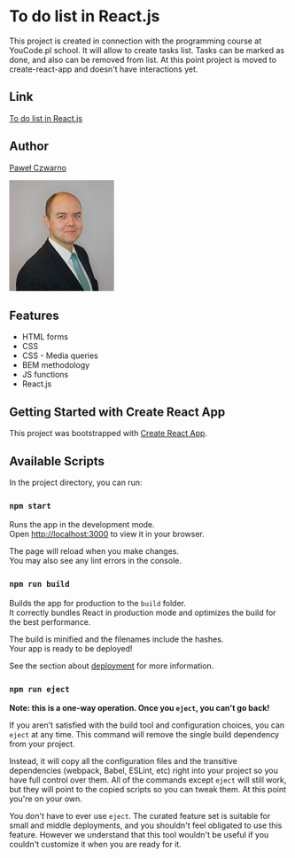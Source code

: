 # To do list in React.js

This project is created in connection with the programming course at YouCode.pl school. It will allow to create tasks list. Tasks can be marked as done, and also can be removed from list.
At this point project is moved to create-react-app and doesn't have interactions yet.

## Link

[To do list in React.js](https://pawel-czwarno.github.io/to-do-list-react/)

## Author

[Paweł Czwarno](https://github.com/Pawel-Czwarno)

![Paweł Czwarno](https://github.com/Pawel-Czwarno/homepage/blob/main/images/PC.jpg?raw=true)

## Features

- HTML forms
- CSS
- CSS - Media queries
- BEM methodology
- JS functions
- React.js


## Getting Started with Create React App

This project was bootstrapped with [Create React App](https://github.com/facebook/create-react-app).

## Available Scripts

In the project directory, you can run:

### `npm start`

Runs the app in the development mode.\
Open [http://localhost:3000](http://localhost:3000) to view it in your browser.

The page will reload when you make changes.\
You may also see any lint errors in the console.

### `npm run build`

Builds the app for production to the `build` folder.\
It correctly bundles React in production mode and optimizes the build for the best performance.

The build is minified and the filenames include the hashes.\
Your app is ready to be deployed!

See the section about [deployment](https://facebook.github.io/create-react-app/docs/deployment) for more information.

### `npm run eject`

**Note: this is a one-way operation. Once you `eject`, you can't go back!**

If you aren't satisfied with the build tool and configuration choices, you can `eject` at any time. This command will remove the single build dependency from your project.

Instead, it will copy all the configuration files and the transitive dependencies (webpack, Babel, ESLint, etc) right into your project so you have full control over them. All of the commands except `eject` will still work, but they will point to the copied scripts so you can tweak them. At this point you're on your own.

You don't have to ever use `eject`. The curated feature set is suitable for small and middle deployments, and you shouldn't feel obligated to use this feature. However we understand that this tool wouldn't be useful if you couldn't customize it when you are ready for it.